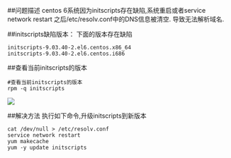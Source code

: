 ##问题描述
centos 6系统因为initscripts存在缺陷,系统重启或者service network restart 
之后/etc/resolv.conf中的DNS信息被清空. 导致无法解析域名.

##initscripts缺陷版本：
下面的版本存在缺陷
```
initscripts-9.03.40-2.el6.centos.x86_64
initscripts-9.03.40-2.el6.centos.i686
```

##查看当前initscripts的版本
```
#查看当前initscripts的版本
rpm -q initscripts
```
![](https://i.imgur.com/3bcLmHG.png)

##解决方法
执行如下命令,升级initscripts到新版本
```
cat /dev/null > /etc/resolv.conf
service network restart
yum makecache
yum -y update initscripts
```





